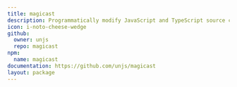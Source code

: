 ```yaml
---
title: magicast
description: Programmatically modify JavaScript and TypeScript source codes.
icon: i-noto-cheese-wedge
github:
  owner: unjs
  repo: magicast
npm:
  name: magicast
documentation: https://github.com/unjs/magicast
layout: package
---
```

